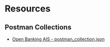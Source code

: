# Resources

## Postman Collections

- [Open Banking AIS - postman_collection.json](/assets/postman/postman_collection.json)